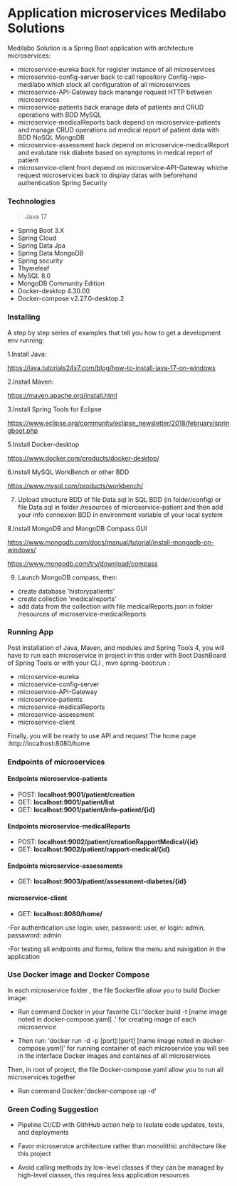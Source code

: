 # Application microservices Medilabo Solutions

Medilabo Solution is a Spring Boot application with architecture  microservices:
- microservice-eureka back for register instance of all microservices
- microservice-config-server back to call repository Config-repo-medilabo which stock all configuration of all microservices
- microservice-API-Gateway back manange request HTTP between microservices
- microservice-patients back  manage data of patients and CRUD operations with BDD MySQL
- microservice-medicalReports back depend on microservice-patients and manage CRUD operations od  medical report of patient data  with BDD NoSQL MongoDB
- microservice-assessment back depend on microservice-medicalReport  and evalutate risk diabete based on  symptoms in medcal report of patient 
- microservice-client  front depend on microservice-API-Gateway whiche request  microservices back to display datas with  beforehand authentication Spring Security

### Technologies

> Java 17  

- Spring Boot 3.X  
- Spring Cloud
- Spring Data Jpa
- Spring Data MongoDB
- Spring security
- Thymeleaf
- MySQL 8.0
- MongoDB Community Edition
- Docker-desktop 4.30.00
- Docker-compose v2.27.0-desktop.2


### Installing

A step by step series of examples that tell you how to get a development env running:

1.Install Java:

https://java.tutorials24x7.com/blog/how-to-install-java-17-on-windows

2.Install Maven:

https://maven.apache.org/install.html

3.Install Spring Tools for Eclipse

https://www.eclipse.org/community/eclipse_newsletter/2018/february/springboot.php

5.Install Docker-desktop

https://www.docker.com/products/docker-desktop/

6.Install MySQL WorkBench or other BDD

https://www.mysql.com/products/workbench/

7. Upload structure BDD of file Data.sql in SQL BDD (in folder/config) or file Data.sql in folder /resources of microservice-patient and  then add your info connexion BDD in environment variable of your local system 

8.Install MongoDB and MongoDB Compass GUI

https://www.mongodb.com/docs/manual/tutorial/install-mongodb-on-windows/

https://www.mongodb.com/try/download/compass

9. Launch MongoDB compass, then:
- create database 'historypatients'
- create collection 'medicalreports'
- add  data from the collection with file medicalReports.json  in folder /resources of microservice-medicalReports 

### Running App

Post installation of Java, Maven, and modules and Spring Tools 4, you will have to run each microservice in project in this order  with  Boot DashBoard of Spring Tools 
or with your CLI , mvn spring-boot:run :
- microservice-eureka
- microservice-config-server
- microservice-API-Gateway
- microservice-patients 
- microservice-medicalReports
- microservice-assessment
- microservice-client 

Finally, you will be ready to  use API and request 
The home page :http://localhost:8080/home

### Endpoints of microservices  

#### Endpoints microservice-patients

- POST: **localhost:9001/patient/creation**
- GET: **localhost:9001/patient/list**
- GET: **localhost:9001/patient/info-patient/{id}**

#### Endpoints microservice-medicalReports

- POST: **localhost:9002/patient/creationRapportMedical/{id}**
- GET: **localhost:9002/patient/rapport-medical/{id}**

#### Endpoints microservice-assessments

- GET: **localhost:9003/patient/assessment-diabetes/{id}**

#### microservice-client
- GET: **localhost:8080/home/**

-For authentication use login: user, password: user, 
or login: admin, passaword: admin

-For testing  all endpoints and forms, follow the menu and navigation in the application

### Use Docker image and  Docker Compose
In each microservice folder , the file Sockerfile allow you to build Docker image:

- Run command Docker in your favorite CLI:'docker build -t [name image  noted in docker-compose.yaml] .' for  creating  image of each microservice

- Then run: 'docker run -d -p [port]:[port] [name image noted in docker-compose.yaml]' for running container of each microservice 
you will see in the interface Docker images and containes of all microservices

Then, in root of project, the file Docker-compose.yaml allow you to run all microservices together

- Run command Docker:'docker-compose up -d'


### Green Coding Suggestion

- Pipeline CI/CD with GithHub action help to Isolate code updates, tests, and deployments

- Favor microservice architecture rather than monolithic architecture like this project

- Avoid calling methods by low-level classes if they can be managed by high-level classes, this requires less application resources

 
 


